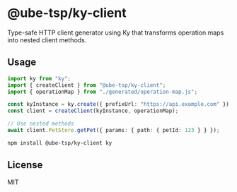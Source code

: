 # @ube-tsp/ky-client

Type-safe HTTP client generator using Ky that transforms operation maps into nested client methods.

## Usage

```typescript
import ky from "ky";
import { createClient } from "@ube-tsp/ky-client";
import { operationMap } from "./generated/operation-map.js";

const kyInstance = ky.create({ prefixUrl: "https://api.example.com" });
const client = createClient(kyInstance, operationMap);

// Use nested methods
await client.PetStore.getPet({ params: { path: { petId: 123 } } });
```

```bash
npm install @ube-tsp/ky-client ky
```

## License

MIT
